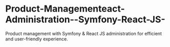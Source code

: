 # Product-Managementeact-Administration--Symfony-React-JS-
 Product management with Symfony &amp; React JS administration for efficient and user-friendly experience.
